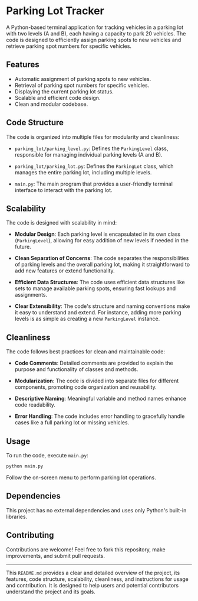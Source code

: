 # Parking Lot Tracker

A Python-based terminal application for tracking vehicles in a parking lot with two levels (A and B), each having a capacity to park 20 vehicles. The code is designed to efficiently assign parking spots to new vehicles and retrieve parking spot numbers for specific vehicles.

## Features

- Automatic assignment of parking spots to new vehicles.
- Retrieval of parking spot numbers for specific vehicles.
- Displaying the current parking lot status.
- Scalable and efficient code design.
- Clean and modular codebase.

## Code Structure

The code is organized into multiple files for modularity and cleanliness:

- `parking_lot/parking_level.py`: Defines the `ParkingLevel` class, responsible for managing individual parking levels (A and B).

- `parking_lot/parking_lot.py`: Defines the `ParkingLot` class, which manages the entire parking lot, including multiple levels.

- `main.py`: The main program that provides a user-friendly terminal interface to interact with the parking lot.

## Scalability

The code is designed with scalability in mind:

- **Modular Design**: Each parking level is encapsulated in its own class (`ParkingLevel`), allowing for easy addition of new levels if needed in the future.

- **Clean Separation of Concerns**: The code separates the responsibilities of parking levels and the overall parking lot, making it straightforward to add new features or extend functionality.

- **Efficient Data Structures**: The code uses efficient data structures like sets to manage available parking spots, ensuring fast lookups and assignments.

- **Clear Extensibility**: The code's structure and naming conventions make it easy to understand and extend. For instance, adding more parking levels is as simple as creating a new `ParkingLevel` instance.

## Cleanliness

The code follows best practices for clean and maintainable code:

- **Code Comments**: Detailed comments are provided to explain the purpose and functionality of classes and methods.

- **Modularization**: The code is divided into separate files for different components, promoting code organization and reusability.

- **Descriptive Naming**: Meaningful variable and method names enhance code readability.

- **Error Handling**: The code includes error handling to gracefully handle cases like a full parking lot or missing vehicles.

## Usage

To run the code, execute `main.py`:

```bash
python main.py
```

Follow the on-screen menu to perform parking lot operations.

## Dependencies

This project has no external dependencies and uses only Python's built-in libraries.

## Contributing

Contributions are welcome! Feel free to fork this repository, make improvements, and submit pull requests.


---

This `README.md` provides a clear and detailed overview of the project, its features, code structure, scalability, cleanliness, and instructions for usage and contribution. It is designed to help users and potential contributors understand the project and its goals.
